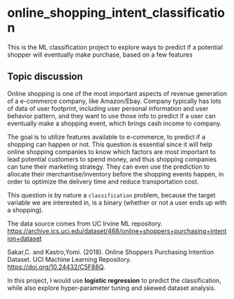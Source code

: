 # online_shopping_intent_classification
This is the ML classification project to explore ways to predict if a potential shopper will eventually make purchase, based on a few features

## Topic discussion

Online shopping is one of the most important aspects of revenue generation of a e-commerce company, like Amazon/Ebay. Company typically has lots of data of user footprint, including user personal information and user behavior pattern, and they want to use those info to predict if a user can eventually make a shopping event, which brings cash income to company.

The goal is to utilize features available to e-commerce, to predict if a shopping can happen or not. This question is essential since it will help online shopping companies to know which factors are most important to lead potential customers to spend money, and thus shopping companies can tune their marketing strategy. They can even use the prediction to allocate their merchantise/inventory before the shopping events happen, in order to optimize the delivery time and reduce transportation cost.

This question is by nature a `classification` problem, because the target variable we are interested in, is a binary (whether or not a user ends up with a shopping).

The data source comes from UC Irvine ML repository.
https://archive.ics.uci.edu/dataset/468/online+shoppers+purchasing+intention+dataset

Sakar,C. and Kastro,Yomi. (2018). Online Shoppers Purchasing Intention Dataset. UCI Machine Learning Repository. https://doi.org/10.24432/C5F88Q.

In this project, I would use **logistic regression** to predict the classification, while also explore hyper-parameter tuning and skewed dataset analysis.
